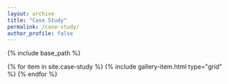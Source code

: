 ```yaml
---
layout: archive
title: "Case Study"
permalink: /case-study/
author_profile: false
---
```


{% include base_path %}

<div class="grid__wrapper">
  {% for item in site.case-study %}
    {% include gallery-item.html type="grid" %}
  {% endfor %}
</div>
